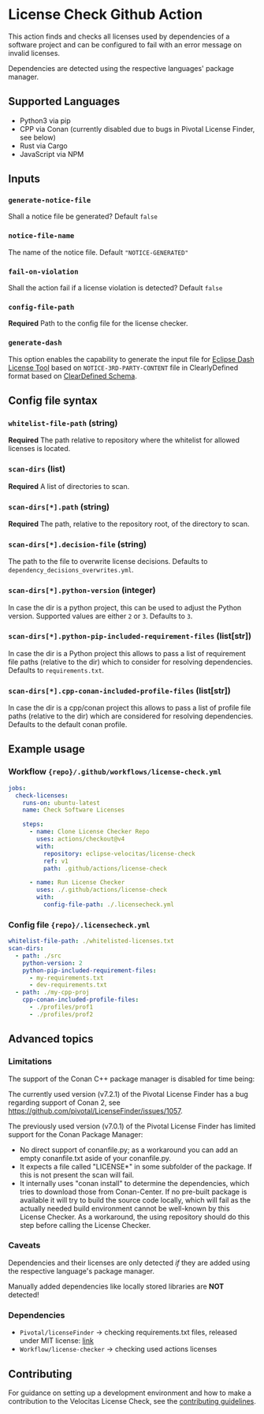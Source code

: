 # License Check Github Action
This action finds and checks all licenses used by dependencies of a software project and can be configured to fail with an error message on invalid licenses.

Dependencies are detected using the respective languages' package manager.

## Supported Languages

* Python3 via pip
* CPP via Conan (currently disabled due to bugs in Pivotal License Finder, see below)
* Rust via Cargo
* JavaScript via NPM

## Inputs

### `generate-notice-file`

Shall a notice file be generated? Default `false`

### `notice-file-name`

The name of the notice file. Default `"NOTICE-GENERATED"`

### `fail-on-violation`

Shall the action fail if a license violation is detected? Default `false`

### `config-file-path`

**Required** Path to the config file for the license checker.

### `generate-dash`

This option enables the capability to generate the input file for [Eclipse Dash License Tool](https://github.com/eclipse/dash-licenses) based on `NOTICE-3RD-PARTY-CONTENT` file in ClearlyDefined format based on [ClearDefined Schema](https://docs.clearlydefined.io/using-data).

## Config file syntax

### `whitelist-file-path` (string)

**Required** The path relative to repository where the whitelist for allowed licenses is located.

### `scan-dirs` (list)

**Required** A list of directories to scan.

### `scan-dirs[*].path` (string)

**Required** The path, relative to the repository root, of the directory to scan.

### `scan-dirs[*].decision-file` (string)

The path to the file to overwrite license decisions. Defaults to `dependency_decisions_overwrites.yml`.

### `scan-dirs[*].python-version` (integer)

In case the dir is a python project, this can be used to adjust the Python version. Supported values are either `2` or `3`. Defaults to `3`.

### `scan-dirs[*].python-pip-included-requirement-files` (list[str])

In case the dir is a Python project this allows to pass a list of requirement file paths (relative to the dir) which to consider for resolving dependencies. Defaults to `requirements.txt`.

### `scan-dirs[*].cpp-conan-included-profile-files` (list[str])

In case the dir is a cpp/conan project this allows to pass a list of profile file paths (relative to the dir) which are considered for resolving dependencies. Defaults to the default conan profile.

## Example usage

### Workflow `{repo}/.github/workflows/license-check.yml`
```yaml
jobs:
  check-licenses:
    runs-on: ubuntu-latest
    name: Check Software Licenses

    steps:
      - name: Clone License Checker Repo
        uses: actions/checkout@v4
        with:
          repository: eclipse-velocitas/license-check
          ref: v1
          path: .github/actions/license-check

      - name: Run License Checker
        uses: ./.github/actions/license-check
        with:
          config-file-path: ./.licensecheck.yml
```

### Config file `{repo}/.licensecheck.yml`
```yaml
whitelist-file-path: ./whitelisted-licenses.txt
scan-dirs:
  - path: ./src
    python-version: 2
    python-pip-included-requirement-files:
      - my-requirements.txt
      - dev-requirements.txt
  - path: ./my-cpp-proj
    cpp-conan-included-profile-files:
      - ./profiles/prof1
      - ./profiles/prof2
```

## Advanced topics

### Limitations

The support of the Conan C++ package manager is disabled for time being:

The currently used version (v7.2.1) of the Pivotal License Finder has a bug regarding support of Conan 2,
see https://github.com/pivotal/LicenseFinder/issues/1057.

The previously used version (v7.0.1) of the Pivotal License Finder has limited support for the Conan Package Manager:
* No direct support of conanfile.py; as a workaround you can add an empty conanfile.txt aside of your conanfile.py.
* It expects a file called "LICENSE*" in some subfolder of the package. If this is not present the scan will fail.
* It internally uses "conan install" to determine the dependencies, which tries to download those from Conan-Center.
  If no pre-built package is available it will try to build the source code locally, which will fail as the actually needed
  build environment cannot be well-known by this License Checker.
  As a workaround, the using repository should do this step before calling the License Checker.


### Caveats

Dependencies and their licenses are only detected _if_ they are added using the respective language's package manager.

Manually added dependencies like locally stored libraries are **NOT** detected!

### Dependencies
* `Pivotal/licenseFinder` -> checking requirements.txt files, released under MIT license: [link](https://github.com/pivotal/LicenseFinder)
* `Workflow/license-checker` -> checking used actions licenses

## Contributing

For guidance on setting up a development environment and how to make a contribution to the Velocitas License Check, see the [contributing guidelines](./CONTRIBUTING.md).
